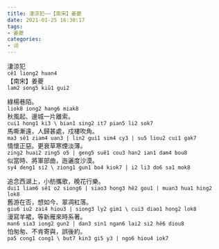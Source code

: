 ```yaml
---
title: 淒涼犯——【南宋】姜夔  
date: 2021-01-25 16:30:17  
tags:  
- 姜夔  
categories:  
- 词  
---
```

淒涼犯  
`cê1 liong2 huan4`  
【南宋】姜夔  
`lam2 song5 kiũ1 gui2`  

綠楊巷陌。  
`liok8 iong2 hang6 miak8`  
秋風起、邊城一片離索。  
`cui1 hong1 ki3 \ bian1 sing2 it7 pian5 li2 sok7`  
馬嘶漸遠，人歸甚處，戍樓吹角。  
`ma3 sê1 ziam4 uan3 | lin2 gui1 sim4 cy3 | su5 liou2 cui1 gak7`  
情懷正惡。更衰草寒煙淡薄。  
`zing2 huai2 zing5 o5 | geng5 suê1 cou3 han2 ian1 dam4 bou8`  
似當時、將軍部曲，迤邐度沙漠。  
`sy4 deng1 si2 \ ziong1 gun1 bo4 kiok7 | i2 li3 do6 sa1 mok8`  
  
追念西湖上，小舫攜歌，晚花行樂。  
`dui1 liam6 sê1 o2 siong6 | siao3 hong3 hê2 gou1 | muan3 hua1 hing2 lok8`  
舊游在否，想如今、翠凋紅落。  
`giu6 iu2 zai4 hiou3 | siong3 ly2 gim1 \ cui3 diao1 hong2 lok8`  
漫寫羊裙，等新雁來時系著。  
`man6 sia3 iong2 gun2 | dan3 sin1 ngan6 lai2 si2 hê6 diou8`  
怕匆匆、不肯寄與，誤後約。  
`pa5 cong1 cong1 \ but7 kin3 gi5 y3 | ngo6 hiou4 iok7`  
